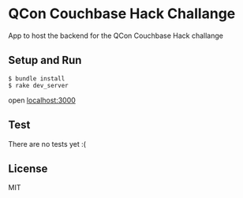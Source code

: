 # QCon Couchbase Hack Challange

App to host the backend for the QCon Couchbase Hack challange

## Setup and Run

    $ bundle install
    $ rake dev_server

open [localhost:3000](http://localhost:3000)

## Test

There are no tests yet :(

## License
MIT

